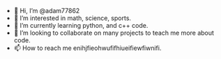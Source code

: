 - 👋 Hi, I’m @adam77862
- 👀 I’m interested in math, science, sports.
- 🌱 I’m currently learning python, and c++ code.
- 💞️ I’m looking to collaborate on many projects to teach me more about code.
- 📫 How to reach me enihjfieohwufifhiueifiewfiwnifi.

<!---
adam77862/adam77862 is a ✨ special ✨ repository because its `README.md` (this file) appears on your GitHub profile.
You can click the Preview link to take a look at your changes.
--->
